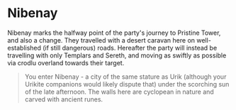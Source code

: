# Nibenay
Nibenay marks the halfway point of the party's journey to Pristine Tower, and also a change.  They travelled with a desert caravan here on well-established (if still dangerous) roads.  Hereafter the party will instead be travelling with only Templars and Sereth, and moving as swiftly as possible via crodlu overland towards their target.

> You enter Nibenay - a city of the same stature as Urik (although your Urikite companions would likely dispute that) under the scorching sun of the late afternoon.  The walls here are cyclopean in nature and carved with ancient runes.  
<!--stackedit_data:
eyJoaXN0b3J5IjpbLTE5MzU4MTMzOTNdfQ==
-->